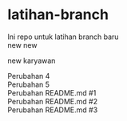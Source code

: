 # latihan-branch

Ini repo untuk latihan branch baru <br>
new new


new karyawan


Perubahan 4 <br>
Perubahan 5 <br>
Perubahan README.md #1 <br>
Perubahan README.md #2<br>
Perubahan README.md #3
